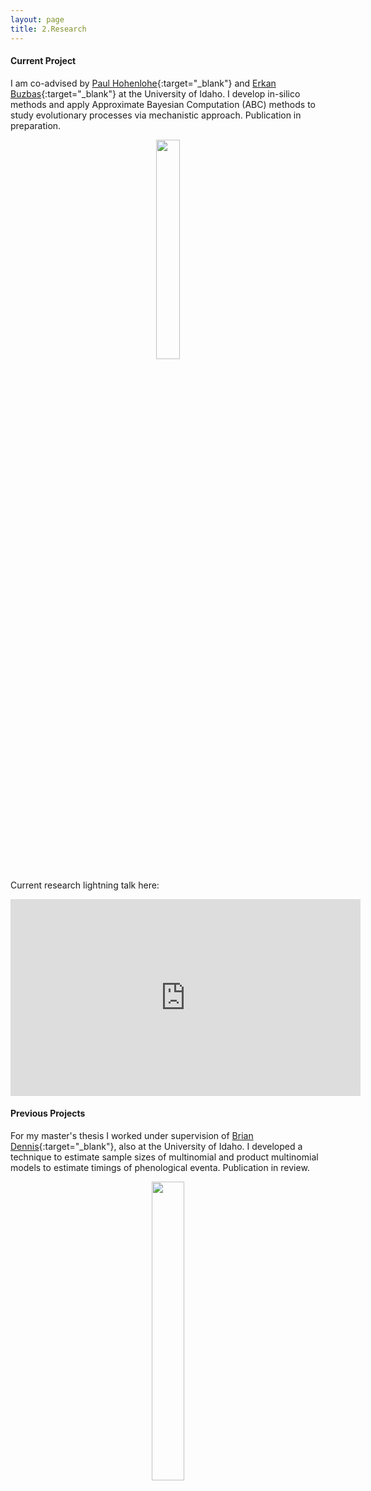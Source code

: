 ```yaml
---
layout: page
title: 2.Research 
---
```



#### Current Project ####
I am co-advised by [Paul Hohenlohe](http://hohenlohelab.github.io/){:target="_blank"} and [Erkan Buzbas](http://webpages.uidaho.edu/erkanbuzbas/){:target="_blank"} at the University of Idaho. I develop in-silico methods and apply Approximate Bayesian Computation (ABC) methods to study evolutionary processes via mechanistic approach. Publication in preparation.




<figure><center>
  <img width="30%" height="30%" src="https://martynalukaszewicz.github.io/stochastic.png"/>
</center></figure>

Current research lightning talk here:
<iframe width="560" height="315" src="https://www.youtube.com/embed/0agLNg-iVgc" title="YouTube video player" frameborder="0" allow="accelerometer; autoplay; clipboard-write; encrypted-media; gyroscope; picture-in-picture" allowfullscreen></iframe>




#### Previous Projects ####
For my master's thesis I worked under supervision of [Brian Dennis](https://www.uidaho.edu/cnr/faculty/dennis/){:target="_blank"}, also at the University of Idaho. I developed a technique to estimate sample sizes of multinomial and product multinomial models to estimate timings of phenological eventa. Publication in review.






<figure><center>
  <img width="35%" height="35%" src="https://martynalukaszewicz.github.io/DK.png"/>
</center></figure>







